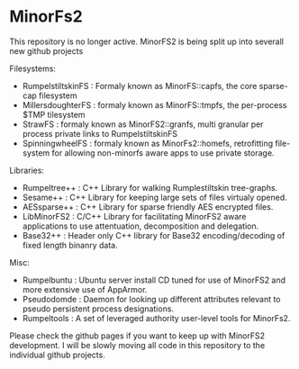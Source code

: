 MinorFs2
========

This repository is no longer active. MinorFS2 is being split up into severall new github projects

Filesystems:
* RumpelstiltskinFS : Formaly known as MinorFS::capfs, the core sparse-cap filesystem
* MillersdoughterFS : formaly known as MinorFS::tmpfs, the per-process $TMP tilesystem
* StrawFS           : formaly known as MinorFS2::granfs, multi granular per process private links to RumpelstiltskinFS
* SpinningwheelFS   : formaly known as MinorFs2::homefs, retrofitting file-system for allowing non-minorfs aware apps to use private storage.

Libraries:
* Rumpeltree++      : C++ Library for walking Rumplestiltskin tree-graphs.
* Sesame++          : C++ Library for keeping large sets of files virtualy opened.
* AESsparse++       : C++ Library for sparse friendly AES encrypted files.
* LibMinorFS2       : C/C++ Library for facilitating MinorFS2 aware applications to use attentuation, decomposition and delegation.
* Base32++          : Header only C++ library for Base32 encoding/decoding of fixed length binanry data.

Misc:

* Rumpelbuntu       : Ubuntu server install CD tuned for use of MinorFS2 and more extensive use of AppArmor.
* Pseudodomde       : Daemon for looking up different attributes relevant to pseudo persistent process designations.
* Rumpeltools       : A set of leveraged authority user-level tools for MinorFs2. 

Please check the github pages if you want to keep up with MinorFS2 development.
I will be slowly moving all code in this repository to the individual github projects.


